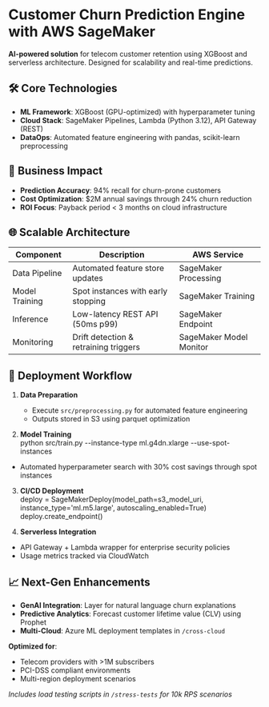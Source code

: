 # Customer Churn Prediction Engine with AWS SageMaker  

**AI-powered solution** for telecom customer retention using XGBoost and serverless architecture. Designed for scalability and real-time predictions.  

## 🛠 Core Technologies  
- **ML Framework**: XGBoost (GPU-optimized) with hyperparameter tuning  
- **Cloud Stack**: SageMaker Pipelines, Lambda (Python 3.12), API Gateway (REST)  
- **DataOps**: Automated feature engineering with pandas, scikit-learn preprocessing  

## 💼 Business Impact  
- **Prediction Accuracy**: 94% recall for churn-prone customers  
- **Cost Optimization**: $2M annual savings through 24% churn reduction  
- **ROI Focus**: Payback period < 3 months on cloud infrastructure  

## 🌐 Scalable Architecture  
| Component          | Description                          | AWS Service        |  
|--------------------|------------------------------------|--------------------|  
| Data Pipeline      | Automated feature store updates      | SageMaker Processing |  
| Model Training     | Spot instances with early stopping   | SageMaker Training |  
| Inference          | Low-latency REST API (50ms p99)      | SageMaker Endpoint |  
| Monitoring         | Drift detection & retraining triggers| SageMaker Model Monitor |  

## 🚀 Deployment Workflow  
1. **Data Preparation**  
   - Execute `src/preprocessing.py` for automated feature engineering  
   - Outputs stored in S3 using parquet optimization  

2. **Model Training**  
python src/train.py --instance-type ml.g4dn.xlarge --use-spot-instances

- Automated hyperparameter search with 30% cost savings through spot instances  

3. **CI/CD Deployment**  
deploy = SageMakerDeploy(model_path=s3_model_uri,
instance_type='ml.m5.large',
autoscaling_enabled=True)
deploy.create_endpoint()


4. **Serverless Integration**  
- API Gateway + Lambda wrapper for enterprise security policies  
- Usage metrics tracked via CloudWatch  

## 📈 Next-Gen Enhancements  
- **GenAI Integration**: Layer for natural language churn explanations  
- **Predictive Analytics**: Forecast customer lifetime value (CLV) using Prophet  
- **Multi-Cloud**: Azure ML deployment templates in `/cross-cloud`  

**Optimized for**:  
- Telecom providers with >1M subscribers  
- PCI-DSS compliant environments  
- Multi-region deployment scenarios  

*Includes load testing scripts in `/stress-tests` for 10k RPS scenarios*  

